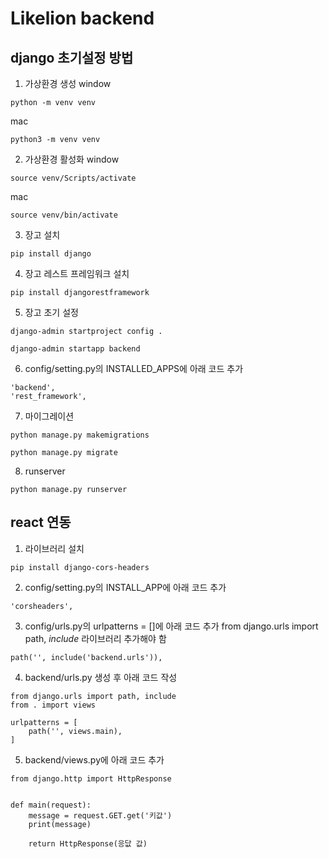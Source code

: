 # Likelion backend

## django 초기설정 방법
1. 가상환경 생성
window
```
python -m venv venv
```
mac
```
python3 -m venv venv
```
2. 가상환경 활성화
window 
```
source venv/Scripts/activate
```
mac
```
source venv/bin/activate
```
3. 장고 설치
```
pip install django
```
4. 장고 레스트 프레임워크 설치
```
pip install djangorestframework
```
5. 장고 초기 설정
```
django-admin startproject config .
```
```
django-admin startapp backend
```
6. config/setting.py의 INSTALLED_APPS에 아래 코드 추가
```
'backend',
'rest_framework',
```
7. 마이그레이션
```
python manage.py makemigrations
```
```
python manage.py migrate
```
8. runserver
```
python manage.py runserver
```

## react 연동
1. 라이브러리 설치
```
pip install django-cors-headers
```
2. config/setting.py의 INSTALL_APP에 아래 코드 추가
```
'corsheaders',
```
3. config/urls.py의 urlpatterns = []에 아래 코드 추가
from django.urls import path, *include* 라이브러리 추가해야 함
```
path('', include('backend.urls')),
```
4. backend/urls.py 생성 후 아래 코드 작성
```
from django.urls import path, include
from . import views

urlpatterns = [
    path('', views.main),
]
```
5. backend/views.py에 아래 코드 추가
```
from django.http import HttpResponse


def main(request):
    message = request.GET.get('키값')
    print(message)

    return HttpResponse(응닶 값)

```